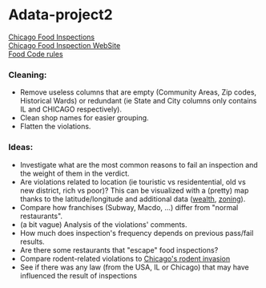 # Adata-project2  
[Chicago Food Inspections](https://www.kaggle.com/chicago/chicago-food-inspections#food-inspections.csv)  
[Chicago Food Inspection WebSite](https://www.chicago.gov/city/en/depts/cdph/provdrs/healthy_restaurants/svcs/food_protection_program.html)  
[Food Code rules](https://www.chicago.gov/content/dam/city/depts/dol/rulesandregs/Food%20Code_Rules_02_01_2019.pdf)  

### Cleaning:

* Remove useless columns that are empty (Community Areas, Zip codes, Historical Wards) or redundant (ie State and City columns only contains IL and CHICAGO respectively).
* Clean shop names for easier grouping.
* Flatten the violations.

### Ideas:

* Investigate what are the most common reasons to fail an inspection and the weight of them in the verdict.
* Are violations related to location (ie touristic vs residentential, old vs new district, rich vs poor)? This can be visualized with a (pretty) map thanks to the latitude/longitude and additional data ([wealth](https://www.chicagobusiness.com/static/section/chicagos-wealth-divide.html), [zoning](https://gisapps.chicago.gov/ZoningMapWeb/?liab=1&config=zoning)).
* Compare how franchises (Subway, Macdo, ...) differ from "normal restaurants".
* (a bit vague) Analysis of the violations' comments.
* How much does inspection's frequency depends on previous pass/fail results.
* Are there some restaurants that "escape" food inspections?
* Compare rodent-related violations to [Chicago's rodent invasion](https://southsideweekly.com/i-smell-a-rat/)
* See if there was any law (from the USA, IL or Chicago) that may have influenced the result of inspections
